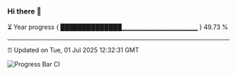 ### Hi there 👋

⏳ Year progress { ██████████████▁▁▁▁▁▁▁▁▁▁▁▁▁▁▁▁ } 49.73 %

---

⏰ Updated on Tue, 01 Jul 2025 12:32:31 GMT

![Progress Bar CI](https://github.com/liununu/liununu/workflows/Progress%20Bar%20CI/badge.svg)
